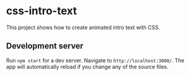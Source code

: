 # css-intro-text

This project shows how to create animated intro text with CSS.

## Development server

Run `npm start` for a dev server. Navigate to `http://localhost:3000/`. The app will automatically reload if you change any of the source files.
